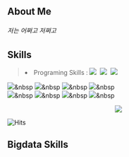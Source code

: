 ## About Me
<p align="Left">
<h6 align="left">저는 어쩌고 저쩌고</h6>
</p>

## Skills
> <p align="left">
>   <ui>
>     <li> Programing Skills : 
>       <img src="https://img.shields.io/badge/Java-007396?style=flat-square&logo=Java&logoColor=white&height=1&width=10"/></a>&nbsp
>       <img src="https://img.shields.io/badge/Python-3766AB?style=flat-square&logo=Python&logoColor=white"/></a>&nbsp 
>       <img src="https://img.shields.io/badge/Javascript-ffb13b?style=flat-square&logo=javascript&logoColor=white"/></a>&nbsp 
>      </li>
>    </ui>
  <img src="https://img.shields.io/badge/Spring-6DB33F?style=flat-square&logo=Spring&logoColor=white"/></a>&nbsp
  <img src="https://img.shields.io/badge/SpringBoot-6DB33F?style=flat-square&logo=SpringBoot&logoColor=white"/></a>&nbsp 
  <img src="https://img.shields.io/badge/Node.js-339933?style=flat-square&logo=Node.js&logoColor=white"/></a>&nbsp
  <img src="https://img.shields.io/badge/Express-000000?style=flat-square&logo=Express&logoColor=white"/></a>&nbsp
  <br>
  <img src="https://img.shields.io/badge/Mysql-E6B91E?style=flat-square&logo=MySql&logoColor=white"/></a>&nbsp 
  <img src="https://img.shields.io/badge/AWS-232F3E?style=flat-square&logo=AmazonAWS&logoColor=white"/></a>&nbsp 
  <img src="https://img.shields.io/badge/Docker-2496ED?style=flat-square&logo=Docker&logoColor=white"/></a>&nbsp 
  <img src="https://img.shields.io/badge/Jenkins-D24939?style=flat-square&logo=Jenkins&logoColor=white"/></a>&nbsp 
</p>

<p align="center"> 
  <img src="https://github-readme-stats.vercel.app/api?username=yoosh1031&theme=vue&show_icons=true"/></a>
</p>

![Hits](https://hits.seeyoufarm.com/api/count/incr/badge.svg?url=https%3A%2F%2Fgithub.com%2Fyoosh1031%2Fhit-counter&count_bg=%23EEBDD8&title_bg=%23555555&icon=&icon_color=%23E7E7E7&title=Github&edge_flat=false)

## Bigdata Skills

</div>
